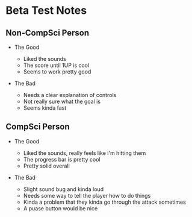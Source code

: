 # Beta Test Notes

## Non-CompSci Person
- The Good
    - Liked the sounds
    - The score until 1UP is cool
    - Seems to work pretty good

- The Bad
    - Needs a clear explanation of controls
    - Not really sure what the goal is
    - Seems kinda fast

## CompSci Person
- The Good
    - Liked the sounds, really feels like i'm hitting them
    - The progress bar is pretty cool
    - Pretty solid overall

- The Bad
    - Slight sound bug and kinda loud
    - Needs some way to tell the player how to do things
    - Kinda a problem that they kinda go through the attack sometimes
    - A puase button would be nice